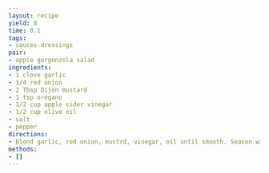 ```yaml
---
layout: recipe
yield: 8
time: 0.1
tags:
- sauces-dressings
pair:
- apple gorgonzola salad
ingredients:
- 1 clove garlic
- 1/4 red onion
- 2 Tbsp Dijon mustard
- 1 tsp oregano
- 1/2 cup apple cider vinegar
- 1/2 cup olive oil
- salt
- pepper
directions:
- Blend garlic, red onion, mustrd, vinegar, oil until smooth. Season with salt and pepper to taste
methods:
- []
---
```

